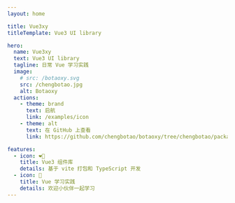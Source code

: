 ```yaml
---
layout: home

title: Vue3xy
titleTemplate: Vue3 UI library

hero:
  name: Vue3xy
  text: Vue3 UI library
  tagline: 日常 Vue 学习实践
  image:
    # src: /botaoxy.svg
    src: /chengbotao.jpg
    alt: Botaoxy
  actions:
    - theme: brand
      text: 启航
      link: /examples/icon
    - theme: alt
      text: 在 GitHub 上查看
      link: https://github.com/chengbotao/botaoxy/tree/chengbotao/packages/vue3xy

features:
  - icon: ❤️‍🔥
    title: Vue3 组件库
    details: 基于 vite 打包和 TypeScript 开发
  - icon: 💖
    title: Vue 学习实践
    details: 欢迎小伙伴一起学习
---
```


